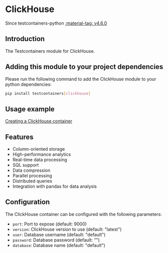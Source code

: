 # ClickHouse

Since testcontainers-python <a href="https://github.com/testcontainers/testcontainers-python/releases/tag/v4.6.0"><span class="tc-version">:material-tag: v4.6.0</span></a>

## Introduction

The Testcontainers module for ClickHouse.

## Adding this module to your project dependencies

Please run the following command to add the ClickHouse module to your python dependencies:

```bash
pip install testcontainers[clickhouse]
```

## Usage example

<!--codeinclude-->

[Creating a ClickHouse container](../../modules/clickhouse/example_basic.py)

<!--/codeinclude-->

## Features

- Column-oriented storage
- High-performance analytics
- Real-time data processing
- SQL support
- Data compression
- Parallel processing
- Distributed queries
- Integration with pandas for data analysis

## Configuration

The ClickHouse container can be configured with the following parameters:

- `port`: Port to expose (default: 9000)
- `version`: ClickHouse version to use (default: "latest")
- `user`: Database username (default: "default")
- `password`: Database password (default: "")
- `database`: Database name (default: "default")
